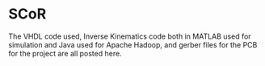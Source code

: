# SCoR
The VHDL code used, Inverse Kinematics code both in MATLAB used for simulation and Java used for Apache Hadoop, and gerber files for the PCB for the project are all posted here. 

